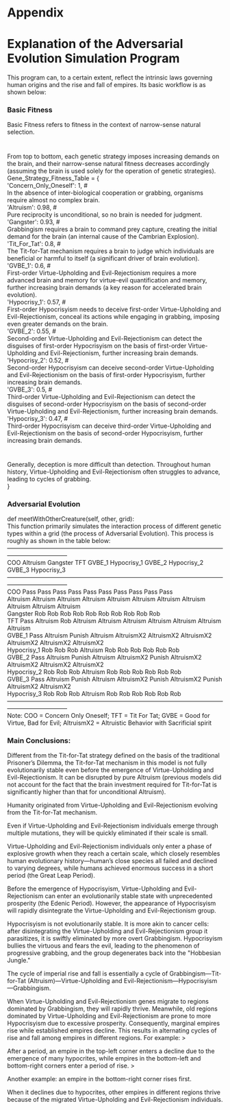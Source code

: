 # Appendix  
# Explanation of the Adversarial Evolution Simulation Program  

This program can, to a certain extent, reflect the intrinsic laws governing human origins and the rise and fall of empires. Its basic workflow is as shown below:  

### Basic Fitness  
Basic Fitness refers to fitness in the context of narrow-sense natural selection.  
#  
From top to bottom, each genetic strategy imposes increasing demands on the brain, and their narrow-sense natural fitness decreases accordingly (assuming the brain is used solely for the operation of genetic strategies).  
Gene_Strategy_Fitness_Table = {  
    'Concern_Only_Oneself': 1,  #  
    In the absence of inter-biological cooperation or grabbing, organisms require almost no complex brain.  
    'Altruism': 0.98,  #  
    Pure reciprocity is unconditional, so no brain is needed for judgment.  
    'Gangster': 0.93,  #  
    Grabbingism requires a brain to command prey capture, creating the initial demand for the brain (an internal cause of the Cambrian Explosion).  
    'Tit_For_Tat': 0.8,  #  
    The Tit-for-Tat mechanism requires a brain to judge which individuals are beneficial or harmful to itself (a significant driver of brain evolution).  
    'GVBE_1': 0.6,  #  
    First-order Virtue-Upholding and Evil-Rejectionism requires a more advanced brain and memory for virtue-evil quantification and memory, further increasing brain demands (a key reason for accelerated brain evolution).  
    'Hypocrisy_1': 0.57,  #  
    First-order Hypocrisyism needs to deceive first-order Virtue-Upholding and Evil-Rejectionism, conceal its actions while engaging in grabbing, imposing even greater demands on the brain.  
    'GVBE_2': 0.55,  #  
    Second-order Virtue-Upholding and Evil-Rejectionism can detect the disguises of first-order Hypocrisyism on the basis of first-order Virtue-Upholding and Evil-Rejectionism, further increasing brain demands.  
    'Hypocrisy_2': 0.52,  #  
    Second-order Hypocrisyism can deceive second-order Virtue-Upholding and Evil-Rejectionism on the basis of first-order Hypocrisyism, further increasing brain demands.  
    'GVBE_3': 0.5,  #  
    Third-order Virtue-Upholding and Evil-Rejectionism can detect the disguises of second-order Hypocrisyism on the basis of second-order Virtue-Upholding and Evil-Rejectionism, further increasing brain demands.  
    'Hypocrisy_3': 0.47,  #  
    Third-order Hypocrisyism can deceive third-order Virtue-Upholding and Evil-Rejectionism on the basis of second-order Hypocrisyism, further increasing brain demands.  
#  
Generally, deception is more difficult than detection. Throughout human history, Virtue-Upholding and Evil-Rejectionism often struggles to advance, leading to cycles of grabbing.  
}  

### Adversarial Evolution  
def meetWithOtherCreature(self, other, grid):  
This function primarily simulates the interaction process of different genetic types within a grid (the process of Adversarial Evolution). This process is roughly as shown in the table below:  
——————————————————————————————————————————————  
                COO        Altruism   Gangster   TFT        GVBE_1       Hypocrisy_1   GVBE_2       Hypocrisy_2   GVBE_3       Hypocrisy_3  
——————————————————————————————————————————————  
  COO           Pass       Pass       Pass       Pass       Pass         Pass          Pass         Pass          Pass         Pass  
  Altruism      Altruism   Altruism   Altruism   Altruism   Altruism     Altruism      Altruism     Altruism      Altruism     Altruism  
  Gangster      Rob        Rob        Rob        Rob        Rob          Rob           Rob          Rob           Rob          Rob  
  TFT           Pass       Altruism   Rob        Altruism   Altruism     Altruism      Altruism     Altruism      Altruism     Altruism  
  GVBE_1        Pass       Altruism   Punish     Altruism   AltruismX2   AltruismX2    AltruismX2   AltruismX2    AltruismX2   AltruismX2  
  Hypocrisy_1   Rob        Rob        Rob        Altruism   Rob          Rob           Rob          Rob           Rob          Rob  
  GVBE_2        Pass       Altruism   Punish     Altruism   AltruismX2   Punish        AltruismX2   AltruismX2    AltruismX2   AltruismX2  
  Hypocrisy_2   Rob        Rob        Rob        Altruism   Rob          Rob           Rob          Rob           Rob          Rob  
  GVBE_3        Pass       Altruism   Punish     Altruism   AltruismX2   Punish        AltruismX2   Punish        AltruismX2   AltruismX2  
  Hypocrisy_3   Rob        Rob        Rob        Altruism   Rob          Rob           Rob          Rob           Rob          Rob  
——————————————————————————————————————————————  
Note: COO = Concern Only Oneself; TFT = Tit For Tat; GVBE = Good for Virtue, Bad for Evil; AltruismX2 = Altruistic Behavior with Sacrificial spirit  

### Main Conclusions:  
Different from the Tit-for-Tat strategy defined on the basis of the traditional Prisoner’s Dilemma, the Tit-for-Tat mechanism in this model is not fully evolutionarily stable even before the emergence of Virtue-Upholding and Evil-Rejectionism. It can be disrupted by pure Altruism (previous models did not account for the fact that the brain investment required for Tit-for-Tat is significantly higher than that for unconditional Altruism).  

<p align="center"></p>  
Humanity originated from Virtue-Upholding and Evil-Rejectionism evolving from the Tit-for-Tat mechanism.  

<p align="center"></p>  
Even if Virtue-Upholding and Evil-Rejectionism individuals emerge through multiple mutations, they will be quickly eliminated if their scale is small.  

<p align="center"></p>  
Virtue-Upholding and Evil-Rejectionism individuals only enter a phase of explosive growth when they reach a certain scale, which closely resembles human evolutionary history—human’s close species all failed and declined to varying degrees, while humans achieved enormous success in a short period (the Great Leap Period).  

<p align="center"></p>  
Before the emergence of Hypocrisyism, Virtue-Upholding and Evil-Rejectionism can enter an evolutionarily stable state with unprecedented prosperity (the Edenic Period). However, the appearance of Hypocrisyism will rapidly disintegrate the Virtue-Upholding and Evil-Rejectionism group.  

<p align="center"></p>  
Hypocrisyism is not evolutionarily stable. It is more akin to cancer cells: after disintegrating the Virtue-Upholding and Evil-Rejectionism group it parasitizes, it is swiftly eliminated by more overt Grabbingism. Hypocrisyism bullies the virtuous and fears the evil, leading to the phenomenon of progressive grabbing, and the group degenerates back into the "Hobbesian Jungle."  

<p align="center"></p>  
The cycle of imperial rise and fall is essentially a cycle of Grabbingism—Tit-for-Tat (Altruism)—Virtue-Upholding and Evil-Rejectionism—Hypocrisyism—Grabbingism.  

<p align="center"></p>  
When Virtue-Upholding and Evil-Rejectionism genes migrate to regions dominated by Grabbingism, they will rapidly thrive. Meanwhile, old regions dominated by Virtue-Upholding and Evil-Rejectionism are prone to more Hypocrisyism due to excessive prosperity. Consequently, marginal empires rise while established empires decline. This results in alternating cycles of rise and fall among empires in different regions. For example:  
> <p align="center"></p>  
After a period, an empire in the top-left corner enters a decline due to the emergence of many hypocrites, while empires in the bottom-left and bottom-right corners enter a period of rise.  
> <p align="center"></p>  
Another example: an empire in the bottom-right corner rises first.  
<p align="center"></p>  
When it declines due to hypocrites, other empires in different regions thrive because of the migrated Virtue-Upholding and Evil-Rejectionism individuals.  

<p align="center"></p>
